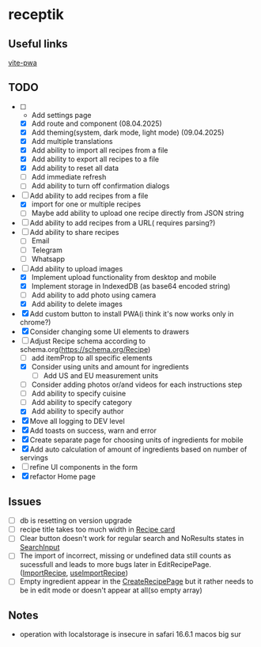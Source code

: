 # receptik

## Useful links

[vite-pwa](https://vite-pwa-org.netlify.app/)

## TODO

- [ ] - Add settings page
  - [x] Add route and component (08.04.2025)
  - [x] Add theming(system, dark mode, light mode) (09.04.2025)
  - [x] Add multiple translations
  - [x] Add ability to import all recipes from a file
  - [x] Add ability to export all recipes to a file
  - [x] Add ability to reset all data
  - [ ] Add immediate refresh
  - [ ] Add ability to turn off confirmation dialogs
- [ ] Add ability to add recipes from a file
  - [x] import for one or multiple recipes
  - [ ] Maybe add ability to upload one recipe directly from JSON string
- [ ] Add ability to add recipes from a URL( requires parsing?)
- [ ] Add ability to share recipes
  - [ ] Email
  - [ ] Telegram
  - [ ] Whatsapp
- [ ] Add ability to upload images
  - [x] Implement upload functionality from desktop and mobile
  - [x] Implement storage in IndexedDB (as base64 encoded string)
  - [ ] Add ability to add photo using camera
  - [x] Add ability to delete images
- [x] Add custom button to install PWA(i think it's now works only in chrome?)
- [x] Consider changing some UI elements to drawers
- [ ] Adjust Recipe schema according to schema.org(https://schema.org/Recipe)
  - [ ] add itemProp to all specific elements
  - [x] Consider using units and amount for ingredients
    - [ ] Add US and EU measurement units
  - [ ] Consider adding photos or/and videos for each instructions step
  - [ ] Add ability to specify cuisine
  - [ ] Add ability to specify category
  - [x] Add ability to specify author
- [x] Move all logging to DEV level
- [x] Add toasts on success, warn and error
- [x] Create separate page for choosing units of ingredients for mobile
- [x] Add auto calculation of amount of ingredients based on number of servings
- [ ] refine UI components in the form
- [x] refactor Home page

## Issues

- [ ] db is resetting on version upgrade
- [ ] recipe title takes too much width in [Recipe card](./src/components/RecipeCard.tsx)
- [ ] Clear button doesn't work for regular search and NoResults states in [SearchInput](./src/components/SearchInput.tsx)
- [ ] The import of incorrect, missing or undefined data still counts as sucessfull and leads to more bugs later in EditRecipePage.([ImportRecipe](./src/components/recipe-settings/ImportRecipes.tsx), [useImportRecipe](./src/hooks/recipes/useImportRecipe.ts))
- [ ] Empty ingredient appear in the [CreateRecipePage](./src/pages/CreateRecipePage.tsx) but it rather needs to be in edit mode or doesn't appear at all(so empty array)

## Notes

- operation with localstorage is insecure in safari 16.6.1 macos big sur
